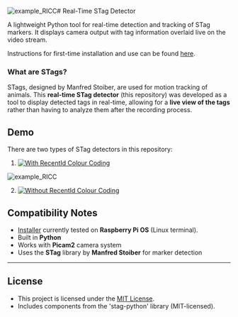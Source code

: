 ![example_RICC](https://github.com/user-attachments/assets/5457cc1e-d019-4bba-b90b-40fe86736528)# Real-Time STag Detector

A lightweight Python tool for real-time detection and tracking of STag markers. It displays camera output with tag information overlaid live on the video stream. 

Instructions for first-time installation and use can be found [here](INSTRUCTIONS.txt).

### What are STags?

STags, designed by Manfred Stoiber, are used for motion tracking of animals.  This **real-time STag detector** (this repository) was developed as a tool to display detected tags in real-time, allowing for a **live view of the tags** rather than having to analyze them after the recording process.

## Demo

There are two types of STag detectors in this repository:
1. [![With RecentId Colour Coding](https://youtube.com/shorts/ML3p0sLLcNw?feature=share/maxresdefault.jpg)](https://youtube.com/shorts/ML3p0sLLcNw?feature=share)

![example_RICC](https://github.com/user-attachments/assets/39f25e92-64d8-450b-b841-7fe114bbed60)

2. [![Without RecentId Colour Coding](https://youtube.com/shorts/l4dGVPSPQto?feature=share/maxresdefault.jpg)](https://youtube.com/shorts/l4dGVPSPQto?feature=share)


 ## Compatibility Notes
- [Installer](run_installer.sh) currently tested on **Raspberry Pi OS** (Linux terminal).
- Built in **Python**
- Works with **Picam2** camera system
- Uses the **STag** library by **Manfred Stoiber** for marker detection

---
## License

- This project is licensed under the [MIT License](LICENSE). 
- Includes components from the 'stag-python' library (MIT-licensed).
